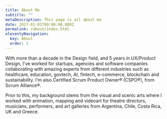 ```yaml
---
title: About Me
subtitle: ""
metaDescription: This page is all about me
date: 2017-01-01T00:00:00.000Z
permalink: /about/index.html
eleventyNavigation:
  key: About
  order: 1
---
```

With more than a decade in the Design field, and 5 years in UX/Product Design, I've worked for startups, agencies and software companies collaborating with amazing experts from different industries such as healthcare, education, govtech, AI, fintech, e-commerce, blockchain and sustainability. I'm also Certified Scrum Product Owner® (CSPO®), from Scrum Alliance®.

Prior to this, my background stems from the visual and scenic arts where I worked with animation, mapping and videoart for theatre directors, musicians, performers, and art galleries from Argentina, Chile, Costa Rica, UK and Greece.